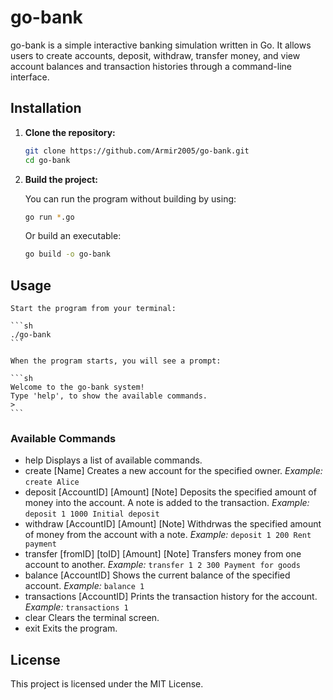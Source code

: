 # go-bank

go-bank is a simple interactive banking simulation written in Go. It allows users to create accounts, deposit, withdraw, transfer money, and view account balances and transaction histories through a command-line interface.

## Installation

1. **Clone the repository:**

   ```sh
   git clone https://github.com/Armir2005/go-bank.git
   cd go-bank
   ```

2. **Build the project:**

    You can run the program without building by using:

    ```sh
    go run *.go
    ```

    Or build an executable:

    ```sh
    go build -o go-bank
    ```

## Usage

    Start the program from your terminal:

    ```sh
    ./go-bank
    ```

    When the program starts, you will see a prompt:

    ```sh
    Welcome to the go-bank system!
    Type 'help', to show the available commands.
    > 
    ```

### Available Commands

- help
  Displays a list of available commands.
- create [Name]
  Creates a new account for the specified owner.
  _Example:_
  `create Alice`
- deposit [AccountID] [Amount] [Note]
  Deposits the specified amount of money into the account. A note is added to the transaction.
  _Example:_
  `deposit 1 1000 Initial deposit`
- withdraw [AccountID] [Amount] [Note]
  Withdrwas the specified amount of money from the account with a note.
  _Example:_
  `deposit 1 200 Rent payment`
- transfer [fromID] [toID] [Amount] [Note]
  Transfers money from one account to another.
  _Example:_
  `transfer 1 2 300 Payment for goods`
- balance [AccountID]
  Shows the current balance of the specified account.
  _Example:_
  `balance 1`
- transactions [AccountID]
  Prints the transaction history for the account.
  _Example:_
  `transactions 1`
- clear
  Clears the terminal screen.
- exit
  Exits the program.

## License

This project is licensed under the MIT License.